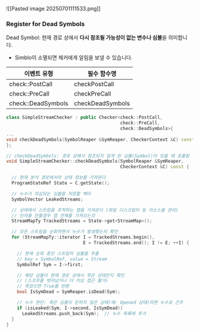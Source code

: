 ![[Pasted image 20250701111533.png]]

### Register for Dead Symbols

Dead Symbol: 현재 경로 상에서 **다시 참조될 가능성이 없는 변수나 심볼**을 의미합니다.
- Simblo이 소멸되면 체커에게 알림을 보낼 수 있습니다.  

| 이벤트 유형             | 필수 함수명           |
| ------------------ | ---------------- |
| check::PostCall    | checkPostCall    |
| check::PreCall     | checkPreCall     |
| check::DeadSymbols | checkDeadSymbols |

```cpp
class SimpleStreamChecker : public Checker<check::PostCall,
                                           check::PreCall,
                                           check::DeadSymbols>{
...
void checkDeadSymbols(SymbolReaper &SymReaper, CheckerContext &C) const;
};
```


```cpp
// checkDeadSymbols: 경로 상에서 참조되지 않게 된 심볼(Symbol)이 있을 때 호출됨
void SimpleStreamChecker::checkDeadSymbols(SymbolReaper &SymReaper, 
                                           CheckerContext &C) const {

  // 현재 분석 경로에서의 상태 정보를 가져온다
  ProgramStateRef State = C.getState(); 

  // 누수가 의심되는 심볼을 저장할 벡터
  SymbolVector LeakedStreams;

  // 상태에서 스트림을 추적하는 맵을 가져온다 (파일 디스크립터 등 리소스를 관리)
  // 인자를 안줄경우 맵 전체를 가져오는것
  StreamMapTy TrackedStreams = State->get<StreamMap>();

  // 모든 스트림을 순회하면서 누수가 발생했는지 확인
  for (StreamMapTy::iterator I = TrackedStreams.begin(),
                             E = TrackedStreams.end(); I != E; ++I) {

    // 현재 순회 중인 스트림의 심볼을 추출
    // key = SymbolRef, value = Stream
    SymbolRef Sym = I->first;

    // 해당 심볼이 현재 경로 상에서 죽은 상태인지 확인 
    // (스코프를 벗어났거나 더 이상 접근 불가)
    // 죽었으면 True를 반환
    bool IsSymDead = SymReaper.isDead(Sym); 

    // 누수 판단: 죽은 심볼이 닫히지 않은 상태(예: Opened 상태)라면 누수로 간주
    if (isLeaked(Sym, I->second, IsSymDead)) 
      LeakedStreams.push_back(Sym);  // 누수 목록에 추가
  } 
}

```



